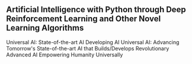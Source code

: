 ## Artificial Intelligence with Python through Deep Reinforcement Learning and Other Novel Learning Algorithms

Universal AI: State-of-the-art AI Developing AI Universal AI: Advancing Tomorrow's State-of-the-art AI that Builds/Develops Revolutionary Advanced AI Empowering Humanity Universally
